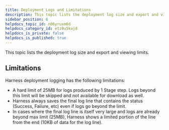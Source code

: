 ```yaml
---
title: Deployment Logs and Limitations
description: This topic lists the deployment log size and export and viewing limits.
sidebar_position: 6
helpdocs_topic_id: n06yruxm0d
helpdocs_category_id: etz0u5kujd
helpdocs_is_private: false
helpdocs_is_published: true
---
```


This topic lists the deployment log size and export and viewing limits.

## Limitations

Harness deployment logging has the following limitations:

* A hard limit of 25MB for logs produced by 1 Stage step. Logs beyond this limit will be skipped and not available for download as well.
* Harness always saves the final log line that contains the status (Success, Failure, etc) even if logs go beyond the limit.
* In cases where the final log line is itself very large and logs are already beyond max limit (25MB), Harness shows a limited portion of the line from the end (10KB of data for the log line).

